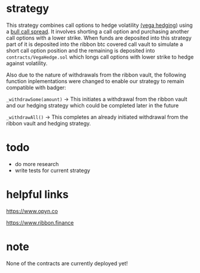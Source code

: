 # strategy
This strategy combines call options to hedge volatility [(vega hedging](https://www.investopedia.com/terms/v/vega-neutral.asp)) using a [bull call spread](https://www.investopedia.com/terms/b/bullcallspread.asp). It involves shorting a call option and purchasing another call options with a lower strike. When funds are deposited into this strategy part of it is deposited into the ribbon btc covered call vault to simulate a short call option position and the remaining is deposited into `contracts/VegaHedge.sol` which longs call options with lower strike to hedge against volatility.

Also due to the nature of withdrawals from the ribbon vault, the following function inplementations were changed to enable our strategy to remain compatible with badger:

`_withdrawSome(amount)` -> This initiates a withdrawal from the ribbon vault and our hedging strategy which could be completed later in the future

`_withdrawAll()` -> This completes an already initiated withdrawal from the ribbon vault and hedging strategy.

# todo
- do more research
- write tests for current strategy


# helpful links
https://www.opyn.co

https://www.ribbon.finance

# note
None of the contracts are currently deployed yet!